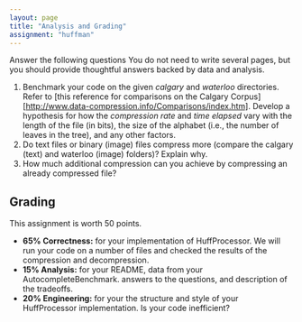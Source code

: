 ```yaml
---
layout: page
title: "Analysis and Grading"
assignment: "huffman"
---
```


Answer the following questions  You do not need to write several pages, but
you should provide thoughtful answers backed by data and analysis.

1. Benchmark your code on the given *calgary* and *waterloo*
directories. Refer to  [this reference for comparisons on the Calgary
Corpus][http://www.data-compression.info/Comparisons/index.htm]. Develop a
hypothesis for how the *compression rate* and *time elapsed* vary with the
length of the file (in bits), the size of the alphabet (i.e., the number of
leaves in the tree), and any other factors. 
2. Do text files or binary (image) files compress more (compare the calgary (text) and waterloo (image) folders)?  Explain why.
3. How much additional compression can you achieve by compressing an already compressed file?

## Grading
This assignment is worth 50 points. 

- **65% Correctness:** for your implementation of
HuffProcessor. We will run your code on a number of files and
checked the results of the compression and decompression.
- **15% Analysis:** for your README, data from
your  AutocompleteBenchmark. answers to the
questions,  and description of the tradeoffs.
- **20% Engineering:** for your the structure and style of
your HuffProcessor implementation. Is your code inefficient?

